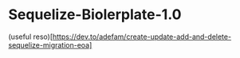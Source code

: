 # Sequelize-Biolerplate-1.0



(useful reso)[https://dev.to/adefam/create-update-add-and-delete-sequelize-migration-eoa]